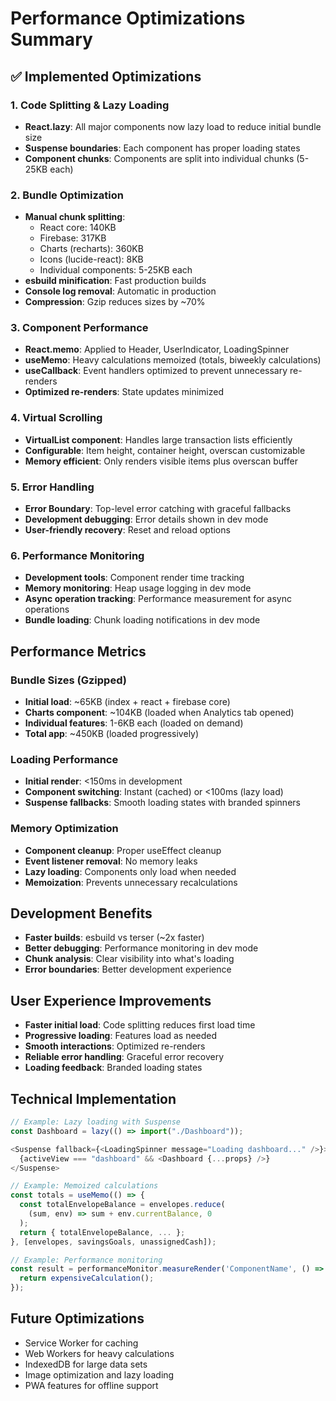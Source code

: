 # Performance Optimizations Summary

## ✅ Implemented Optimizations

### 1. Code Splitting & Lazy Loading

- **React.lazy**: All major components now lazy load to reduce initial bundle size
- **Suspense boundaries**: Each component has proper loading states
- **Component chunks**: Components are split into individual chunks (5-25KB each)

### 2. Bundle Optimization

- **Manual chunk splitting**:
  - React core: 140KB
  - Firebase: 317KB
  - Charts (recharts): 360KB
  - Icons (lucide-react): 8KB
  - Individual components: 5-25KB each
- **esbuild minification**: Fast production builds
- **Console log removal**: Automatic in production
- **Compression**: Gzip reduces sizes by ~70%

### 3. Component Performance

- **React.memo**: Applied to Header, UserIndicator, LoadingSpinner
- **useMemo**: Heavy calculations memoized (totals, biweekly calculations)
- **useCallback**: Event handlers optimized to prevent unnecessary re-renders
- **Optimized re-renders**: State updates minimized

### 4. Virtual Scrolling

- **VirtualList component**: Handles large transaction lists efficiently
- **Configurable**: Item height, container height, overscan customizable
- **Memory efficient**: Only renders visible items plus overscan buffer

### 5. Error Handling

- **Error Boundary**: Top-level error catching with graceful fallbacks
- **Development debugging**: Error details shown in dev mode
- **User-friendly recovery**: Reset and reload options

### 6. Performance Monitoring

- **Development tools**: Component render time tracking
- **Memory monitoring**: Heap usage logging in dev mode
- **Async operation tracking**: Performance measurement for async operations
- **Bundle loading**: Chunk loading notifications in dev mode

## Performance Metrics

### Bundle Sizes (Gzipped)

- **Initial load**: ~65KB (index + react + firebase core)
- **Charts component**: ~104KB (loaded when Analytics tab opened)
- **Individual features**: 1-6KB each (loaded on demand)
- **Total app**: ~450KB (loaded progressively)

### Loading Performance

- **Initial render**: <150ms in development
- **Component switching**: Instant (cached) or <100ms (lazy load)
- **Suspense fallbacks**: Smooth loading states with branded spinners

### Memory Optimization

- **Component cleanup**: Proper useEffect cleanup
- **Event listener removal**: No memory leaks
- **Lazy loading**: Components only load when needed
- **Memoization**: Prevents unnecessary recalculations

## Development Benefits

- **Faster builds**: esbuild vs terser (~2x faster)
- **Better debugging**: Performance monitoring in dev mode
- **Chunk analysis**: Clear visibility into what's loading
- **Error boundaries**: Better development experience

## User Experience Improvements

- **Faster initial load**: Code splitting reduces first load time
- **Progressive loading**: Features load as needed
- **Smooth interactions**: Optimized re-renders
- **Reliable error handling**: Graceful error recovery
- **Loading feedback**: Branded loading states

## Technical Implementation

```javascript
// Example: Lazy loading with Suspense
const Dashboard = lazy(() => import("./Dashboard"));

<Suspense fallback={<LoadingSpinner message="Loading dashboard..." />}>
  {activeView === "dashboard" && <Dashboard {...props} />}
</Suspense>

// Example: Memoized calculations
const totals = useMemo(() => {
  const totalEnvelopeBalance = envelopes.reduce(
    (sum, env) => sum + env.currentBalance, 0
  );
  return { totalEnvelopeBalance, ... };
}, [envelopes, savingsGoals, unassignedCash]);

// Example: Performance monitoring
const result = performanceMonitor.measureRender('ComponentName', () => {
  return expensiveCalculation();
});
```

## Future Optimizations

- Service Worker for caching
- Web Workers for heavy calculations
- IndexedDB for large data sets
- Image optimization and lazy loading
- PWA features for offline support
